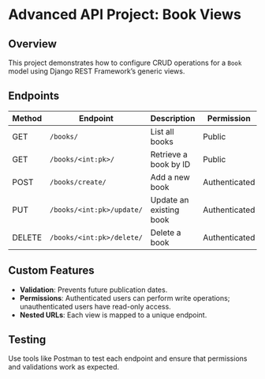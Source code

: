 # Advanced API Project: Book Views

## Overview
This project demonstrates how to configure CRUD operations for a `Book` model using Django REST Framework’s generic views.

## Endpoints
| Method | Endpoint               | Description                  | Permission        |
|--------|-------------------------|------------------------------|-------------------|
| GET    | `/books/`              | List all books               | Public            |
| GET    | `/books/<int:pk>/`     | Retrieve a book by ID        | Public            |
| POST   | `/books/create/`       | Add a new book               | Authenticated     |
| PUT    | `/books/<int:pk>/update/` | Update an existing book   | Authenticated     |
| DELETE | `/books/<int:pk>/delete/` | Delete a book             | Authenticated     |

## Custom Features
- **Validation**: Prevents future publication dates.
- **Permissions**: Authenticated users can perform write operations; unauthenticated users have read-only access.
- **Nested URLs**: Each view is mapped to a unique endpoint.

## Testing
Use tools like Postman to test each endpoint and ensure that permissions and validations work as expected.
